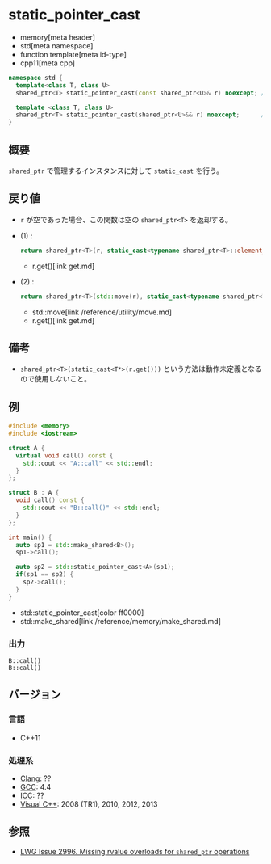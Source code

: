 # static_pointer_cast
* memory[meta header]
* std[meta namespace]
* function template[meta id-type]
* cpp11[meta cpp]

```cpp
namespace std {
  template<class T, class U>
  shared_ptr<T> static_pointer_cast(const shared_ptr<U>& r) noexcept; // (1) C++11

  template <class T, class U>
  shared_ptr<T> static_pointer_cast(shared_ptr<U>&& r) noexcept;      // (2) C++20
}
```

## 概要
`shared_ptr` で管理するインスタンスに対して `static_cast` を行う。


## 戻り値
- `r` が空であった場合、この関数は空の `shared_ptr<T>` を返却する。
- (1) :
    ```cpp
    return shared_ptr<T>(r, static_cast<typename shared_ptr<T>::element_type*>(r.get()));
    ```
    * r.get()[link get.md]

- (2) :
    ```cpp
    return shared_ptr<T>(std::move(r), static_cast<typename shared_ptr<T>::element_type*>(r.get()));
    ```
    * std::move[link /reference/utility/move.md]
    * r.get()[link get.md]


## 備考
- `shared_ptr<T>(static_cast<T*>(r.get()))` という方法は動作未定義となるので使用しないこと。


## 例
```cpp example
#include <memory>
#include <iostream>

struct A {
  virtual void call() const {
    std::cout << "A::call" << std::endl;
  }
};

struct B : A {
  void call() const {
    std::cout << "B::call()" << std::endl;
  }
};

int main() {
  auto sp1 = std::make_shared<B>();
  sp1->call();

  auto sp2 = std::static_pointer_cast<A>(sp1);
  if(sp1 == sp2) {
    sp2->call();
  }
}
```
* std::static_pointer_cast[color ff0000]
* std::make_shared[link /reference/memory/make_shared.md]

### 出力
```
B::call()
B::call()
```

## バージョン
### 言語
- C++11

### 処理系
- [Clang](/implementation.md#clang): ??
- [GCC](/implementation.md#gcc): 4.4
- [ICC](/implementation.md#icc): ??
- [Visual C++](/implementation.md#visual_cpp): 2008 (TR1), 2010, 2012, 2013


## 参照
- [LWG Issue 2996. Missing rvalue overloads for `shared_ptr` operations](https://wg21.cmeerw.net/lwg/issue2996)
